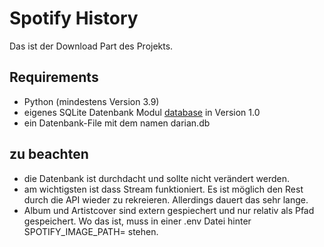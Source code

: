 # Spotify History

Das ist der Download Part des Projekts.

## Requirements
- Python (mindestens Version 3.9)
- eigenes SQLite Datenbank Modul [database](https://github.com/theryann/database) in Version 1.0
- ein Datenbank-File mit dem namen darian.db

## zu beachten
- die Datenbank ist durchdacht und sollte nicht verändert werden.
- am wichtigsten ist dass Stream funktioniert. Es ist möglich den Rest durch die API wieder zu rekreieren. Allerdings dauert das sehr lange.
- Album und Artistcover sind extern gespiechert und nur relativ als Pfad gespeichert. Wo das ist, muss in einer .env Datei hinter SPOTIFY_IMAGE_PATH= stehen.
